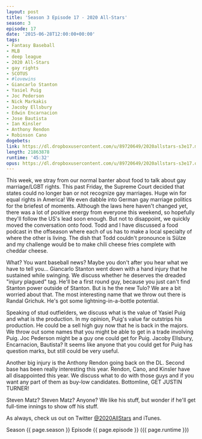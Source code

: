 ```yaml
---
layout: post
title: 'Season 3 Episode 17 - 2020 All-Stars'
season: 3
episode: 17
date: '2015-06-28T12:00:00+00:00'
tags:
- Fantasy Baseball
- MLB
- deep league
- 2020 All-Stars
- gay rights
- SCOTUS
- #lovewins
- Giancarlo Stanton
- Yasiel Puig
- Joc Pederson
- Nick Markakis
- Jacoby Ellsbury
- Edwin Encarnacion
- Jose Bautista
- Ian Kinsler
- Anthony Rendon
- Robinson Cano
dogebets:
link: https://dl.dropboxusercontent.com/u/89720649/2020allstars-s3e17.mp3
length: 21863878
runtime: '45:32'
opus: https://dl.dropboxusercontent.com/u/89720649/2020allstars-s3e17.opus
---
```

This week, we stray from our normal banter about food to talk about gay marriage/LGBT rights.  This past Friday, the Supreme Court decided that states could no longer ban or not recognize gay marriages.  Huge win for equal rights in America!  We even dabble into German gay marriage politics for the briefest of moments.  Although the laws here haven't changed yet, there was a lot of positive energy from everyone this weekend, so hopefully they'll follow the US's lead soon enough.  But not to disappoint, we quickly moved the conversation onto food.  Todd and I have discussed a food podcast in the offseason where each of us has to make a local specialty of where the other is living.  The dish that Todd couldn't pronounce is Sülze and my challenge would be to make chili cheese fries complete with cheddar cheese.  

What?  You want baseball news?  Maybe you don't after you hear what we have to tell you... Giancarlo Stanton went down with a hand injury that he sustained while swinging.  We discuss whether he deserves the dreaded "injury plagued" tag.  He'll be a first round guy, because you just can't find Stanton power outside of Stanton.  But is he the new Tulo?  We are a bit worried about that.  The most interesting name that we throw out there is Randal Grichuk.  He's got some lightning-in-a-bottle potential.  

Speaking of stud outfielders, we discuss what is the value of Yasiel Puig and what is the production.  In my opinion, Puig's value far outstrips his production.  He could be a sell high guy now that he is back in the majors.  We throw out some names that you might be able to get in a trade involving Puig.  Joc Pederson might be a guy one could get for Puig.  Jacoby Ellsbury, Encarnacion, Bautista?  It seems like anyone that you could get for Puig has question marks, but still could be very useful.  

Another big injury is the Anthony Rendon going back on the DL.  Second base has been really interesting this year.  Rendon, Cano, and Kinsler have all disappointed this year.  We discuss what to do with those guys and if you want any part of them as buy-low candidates.  Bottomline, GET JUSTIN TURNER!  

Steven Matz?  Steven Matz?  Anyone?  We like his stuff, but wonder if he'll get full-time innings to show off his stuff.

As always, check us out on Twitter [@2020AllStars](https://www.twitter.com/2020allstars) and iTunes.  

Season {{ page.season }} Episode {{ page.episode }} ({{ page.runtime }})  
